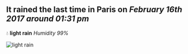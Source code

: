 ## It rained the last time in Paris on *February 16th 2017 around 01:31 pm*
💧  **light rain** *Humidity 99%*

![light rain](http://openweathermap.org/img/w/10d.png)

